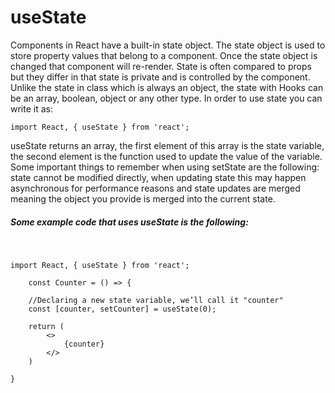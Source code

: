 # useState

Components in React have a built-in state object. The state object is used to store property values that belong to a component. Once the state object is changed that component will re-render. State is often compared to props but they differ in that state is private and is controlled by the component. Unlike the state in class which is always an object, the state with Hooks can be an array, boolean, object or any other type. In order to use state you can write it as: 

```
import React, { useState } from 'react';
```

useState returns an array, the first element of this array is the state variable, the second element is the function used to update the value of the variable. Some important things to remember when using setState are the following: state cannot be modified directly, when updating state this may happen asynchronous for performance reasons and state updates are merged meaning the object you provide is merged into the current state.

##### Some example code that uses useState is the following:

&nbsp;

```
import React, { useState } from 'react';

    const Counter = () => {

    //Declaring a new state variable, we’ll call it "counter"
    const [counter, setCounter] = useState(0);

    return (
        <>
            {counter}
        </>
    )

}
```